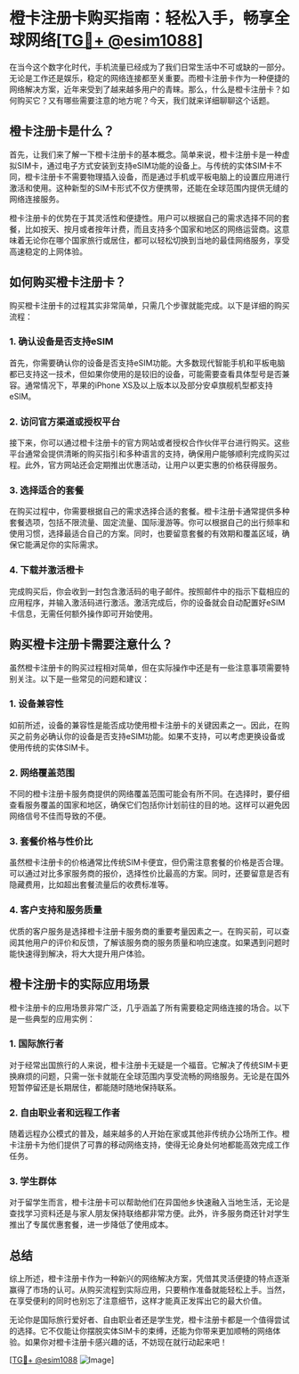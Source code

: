 # 橙卡注册卡购买指南：轻松入手，畅享全球网络[[TG💪+ @esim1088](https://t.me/s/esim1088)]

在当今这个数字化时代，手机流量已经成为了我们日常生活中不可或缺的一部分。无论是工作还是娱乐，稳定的网络连接都至关重要。而橙卡注册卡作为一种便捷的网络解决方案，近年来受到了越来越多用户的青睐。那么，什么是橙卡注册卡？如何购买它？又有哪些需要注意的地方呢？今天，我们就来详细聊聊这个话题。

## 橙卡注册卡是什么？

首先，让我们来了解一下橙卡注册卡的基本概念。简单来说，橙卡注册卡是一种虚拟SIM卡，通过电子方式安装到支持eSIM功能的设备上。与传统的实体SIM卡不同，橙卡注册卡不需要物理插入设备，而是通过手机或平板电脑上的设置应用进行激活和使用。这种新型的SIM卡形式不仅方便携带，还能在全球范围内提供无缝的网络连接服务。

橙卡注册卡的优势在于其灵活性和便捷性。用户可以根据自己的需求选择不同的套餐，比如按天、按月或者按年计费，而且支持多个国家和地区的网络运营商。这意味着无论你在哪个国家旅行或居住，都可以轻松切换到当地的最佳网络服务，享受高速稳定的上网体验。

## 如何购买橙卡注册卡？

购买橙卡注册卡的过程其实非常简单，只需几个步骤就能完成。以下是详细的购买流程：

### 1. 确认设备是否支持eSIM

首先，你需要确认你的设备是否支持eSIM功能。大多数现代智能手机和平板电脑都已支持这一技术，但如果你使用的是较旧的设备，可能需要查看具体型号是否兼容。通常情况下，苹果的iPhone XS及以上版本以及部分安卓旗舰机型都支持eSIM。

### 2. 访问官方渠道或授权平台

接下来，你可以通过橙卡注册卡的官方网站或者授权合作伙伴平台进行购买。这些平台通常会提供清晰的购买指引和多种语言的支持，确保用户能够顺利完成购买过程。此外，官方网站还会定期推出优惠活动，让用户以更实惠的价格获得服务。

### 3. 选择适合的套餐

在购买过程中，你需要根据自己的需求选择合适的套餐。橙卡注册卡通常提供多种套餐选项，包括不限流量、固定流量、国际漫游等。你可以根据自己的出行频率和使用习惯，选择最适合自己的方案。同时，也要留意套餐的有效期和覆盖区域，确保它能满足你的实际需求。

### 4. 下载并激活橙卡

完成购买后，你会收到一封包含激活码的电子邮件。按照邮件中的指示下载相应的应用程序，并输入激活码进行激活。激活完成后，你的设备就会自动配置好eSIM卡信息，无需任何额外操作即可开始使用。

## 购买橙卡注册卡需要注意什么？

虽然橙卡注册卡的购买过程相对简单，但在实际操作中还是有一些注意事项需要特别关注。以下是一些常见的问题和建议：

### 1. 设备兼容性

如前所述，设备的兼容性是能否成功使用橙卡注册卡的关键因素之一。因此，在购买之前务必确认你的设备是否支持eSIM功能。如果不支持，可以考虑更换设备或使用传统的实体SIM卡。

### 2. 网络覆盖范围

不同的橙卡注册卡服务商提供的网络覆盖范围可能会有所不同。在选择时，要仔细查看服务覆盖的国家和地区，确保它们包括你计划前往的目的地。这样可以避免因网络信号不佳而导致的不便。

### 3. 套餐价格与性价比

虽然橙卡注册卡的价格通常比传统SIM卡便宜，但仍需注意套餐的价格是否合理。可以通过对比多家服务商的报价，选择性价比最高的方案。同时，还要留意是否有隐藏费用，比如超出套餐流量后的收费标准等。

### 4. 客户支持和服务质量

优质的客户服务是选择橙卡注册卡服务商的重要考量因素之一。在购买前，可以查阅其他用户的评价和反馈，了解该服务商的服务质量和响应速度。如果遇到问题时能快速得到解决，将大大提升用户体验。

## 橙卡注册卡的实际应用场景

橙卡注册卡的应用场景非常广泛，几乎涵盖了所有需要稳定网络连接的场合。以下是一些典型的应用实例：

### 1. 国际旅行者

对于经常出国旅行的人来说，橙卡注册卡无疑是一个福音。它解决了传统SIM卡更换麻烦的问题，只需一张卡就能在全球范围内享受流畅的网络服务。无论是在国外短暂停留还是长期居住，都能随时随地保持联系。

### 2. 自由职业者和远程工作者

随着远程办公模式的普及，越来越多的人开始在家或其他非传统办公场所工作。橙卡注册卡为他们提供了可靠的移动网络支持，使得无论身处何地都能高效完成工作任务。

### 3. 学生群体

对于留学生而言，橙卡注册卡可以帮助他们在异国他乡快速融入当地生活，无论是查找学习资料还是与家人朋友保持联络都非常方便。此外，许多服务商还针对学生推出了专属优惠套餐，进一步降低了使用成本。

## 总结

综上所述，橙卡注册卡作为一种新兴的网络解决方案，凭借其灵活便捷的特点逐渐赢得了市场的认可。从购买流程到实际应用，只要稍作准备就能轻松上手。当然，在享受便利的同时也别忘了注意细节，这样才能真正发挥出它的最大价值。

无论你是国际旅行爱好者、自由职业者还是学生党，橙卡注册卡都是一个值得尝试的选择。它不仅能让你摆脱实体SIM卡的束缚，还能为你带来更加顺畅的网络体验。如果你对橙卡注册卡感兴趣的话，不妨现在就行动起来吧！

[[TG💪+ @esim1088](https://t.me/s/esim1088) ![Image](https://i.postimg.cc/4NQfJmqS/Snipaste-2025-05-13-00-14-12.png)]